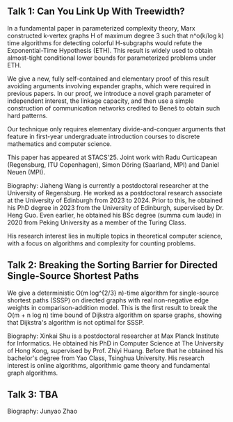 
## Talk 1: Can You Link Up With Treewidth?

In a fundamental paper in parameterized complexity theory, Marx constructed k-vertex graphs H of maximum degree 3 such that n^o(k/log k) time algorithms for detecting colorful H-subgraphs would refute the Exponential-Time Hypothesis (ETH). This result is widely used to obtain almost-tight conditional lower bounds for parameterized problems under ETH.

We give a new, fully self-contained and elementary proof of this result avoiding arguments involving expander graphs, which were required in previous papers. In our proof, we introduce a novel graph parameter of independent interest, the linkage capacity, and then use a simple construction of communication networks credited to Beneš to obtain such hard patterns.

Our technique only requires elementary divide-and-conquer arguments that feature in first-year undergraduate introduction courses to discrete mathematics and computer science.

This paper has appeared at STACS'25. Joint work with Radu Curticapean (Regensburg, ITU Copenhagen), Simon Döring (Saarland, MPI) and Daniel Neuen (MPI). 


Biography: Jiaheng Wang is currently a postdoctoral researcher at the University of Regensburg. He worked as a postdoctoral research associate at the University of Edinburgh from 2023 to 2024. Prior to this, he obtained his PhD degree in 2023 from the University of Edinburgh, supervised by Dr. Heng Guo. Even earlier, he obtained his BSc degree (summa cum laude) in 2020 from Peking University as a member of the Turing Class.

His research interest lies in multiple topics in theoretical computer science, with a focus on algorithms and complexity for counting problems. 


## Talk 2: Breaking the Sorting Barrier for Directed Single-Source Shortest Paths
We give a deterministic O(m log^{2/3} n)-time algorithm for single-source shortest paths (SSSP) on directed graphs with real non-negative edge weights in comparison-addition model. This is the first result to break the O(m + n log n) time bound of Dijkstra algorithm on sparse graphs, showing that Dijkstra's algorithm is not optimal for SSSP.

Biography: Xinkai Shu is a postdoctoral researcher at Max Planck Institute for Informatics. He obtained his PhD in Computer Science at The University of Hong Kong, supervised by Prof. Zhiyi Huang. Before that he obtained his bachelor's degree from Yao Class, Tsinghua University. His research interest is online algorithms, algorithmic game theory and fundamental graph algorithms.


## Talk 3: TBA



Biography: Junyao Zhao
